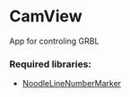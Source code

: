 # CamView
App for controling GRBL

### Required libraries:
* [NoodleLineNumberMarker](http://www.noodlesoft.com/blog/2008/10/05/displaying-line-numbers-with-nstextview/)
